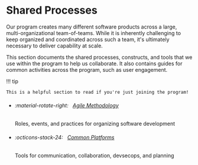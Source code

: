 # Shared Processes

Our program creates many different software products across a large, multi-organizational team-of-teams. While it is inherently challenging to keep organized and coordinated across such a team, it's ultimately necessary to deliver capability at scale.

This section documents the shared processes, constructs, and tools that we use within the program to help us collaborate. It also contains guides for common activities across the program, such as user engagement.

<!--
!!! note

    The items documented in this section are both technical and organizational. They include common methods of team organization, synchronized sprints, and usage of common platforms.
-->

!!! tip

    This is a helpful section to read if you're just joining the program!

<div class="grid cards" markdown>

-   ###### :material-rotate-right: &nbsp; [Agile Methodology](agile/index.md)

    Roles, events, and practices for organizing software development

-   ###### :octicons-stack-24: &nbsp; [Common Platforms](platforms/index.md)

    Tools for communication, collaboration, devsecops, and planning

</div>
